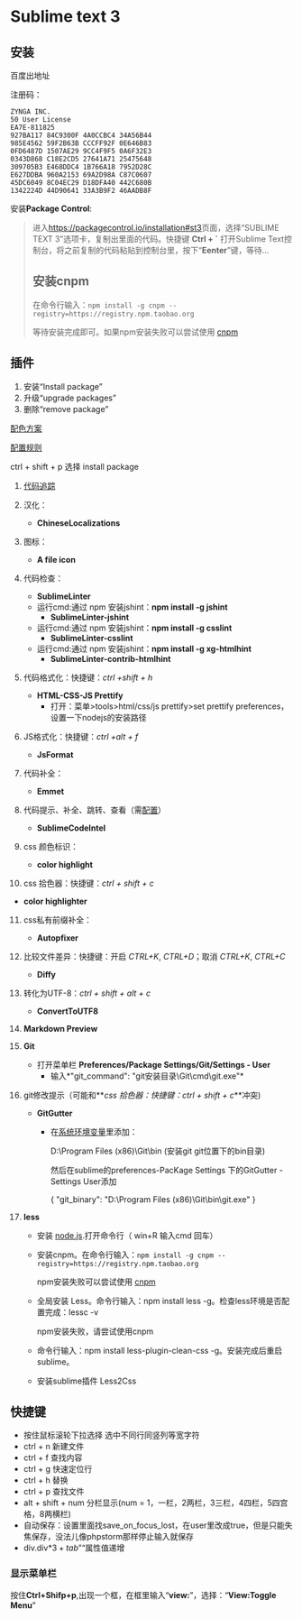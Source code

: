 # Sublime text 3

## 安装

百度出地址

注册码：
```
ZYNGA INC.
50 User License
EA7E-811825
927BA117 84C9300F 4A0CCBC4 34A56B44
985E4562 59F2B63B CCCFF92F 0E646B83
0FD6487D 1507AE29 9CC4F9F5 0A6F32E3
0343D868 C18E2CD5 27641A71 25475648
309705B3 E468DDC4 1B766A18 7952D28C
E627DDBA 960A2153 69A2D98A C87C0607
45DC6049 8C04EC29 D18DFA40 442C680B
1342224D 44D90641 33A3B9F2 46AADB8F
```

安装**Package Control**:

> 进入<https://packagecontrol.io/installation#st3>页面，选择“SUBLIME TEXT 3”选项卡，复制出里面的代码。快捷键 **Ctrl + `** 打开Sublime Text控制台，将之前复制的代码粘贴到控制台里，按下“**Eenter**”键，等待...
>
> ## 安装cnpm
>
> 在命令行输入：`npm install -g cnpm --registry=https://registry.npm.taobao.org`
>
> 等待安装完成即可。如果npm安装失败可以尝试使用 [cnpm](https://npm.taobao.org/)

## 插件

1. 安装“Install package”
2. 升级“upgrade packages”
3. 删除“remove package”

[配色方案](http://tmtheme-editor.herokuapp.com/)

[配置规则](http://echizen.github.io/tech/2016/08-07-code-space-standard)

ctrl + shift + p 选择 install package

1. [代码追踪](https://www.cnblogs.com/gushengyan/p/11064295.html)

2. 汉化：

   - **ChineseLocalizations**

3. 图标：

   - **A file icon**

4. 代码检查：

   - **SublimeLinter**
   - 运行cmd:通过 npm 安装jshint：**npm install -g jshint** 
     - **SublimeLinter-jshint**
   - 运行cmd:通过 npm 安装jshint：**npm install -g csslint**
     - **SublimeLinter-csslint**
   - 运行cmd:通过 npm 安装jshint：**npm install -g xg-htmlhint**
     - **SublimeLinter-contrib-htmlhint**

5. 代码格式化：快捷键：*ctrl +shift + h*

   - **HTML-CSS-JS Prettify**
     - 打开：菜单>tools>html/css/js prettify>set prettify preferences，设置一下nodejs的安装路径

6. JS格式化：快捷键：*ctrl +alt + f*

   - **JsFormat**

7. 代码补全：

   - **Emmet**

8. 代码提示、补全、跳转、查看（需[配置](https://www.cnblogs.com/hailong88/p/10522191.html)）

   - **SublimeCodeIntel**

9. css 颜色标识：

   - **color highlight**

10. css 拾色器：快捷键：*ctrl + shift + c*

   - **color highlighter**

11. css私有前缀补全：

    - **Autopfixer**

12. 比较文件差异：快捷键：开启 *CTRL+K*, *CTRL+D*；取消 *CTRL+K*, *CTRL+C*

    - **Diffy**

13. 转化为UTF-8：*ctrl + shift + alt + c*

    - **ConvertToUTF8**

14. **Markdown Preview**

15. **Git**

    - 打开菜单栏 **Preferences/Package Settings/Git/Settings - User**
      - 输入*"git_command": "git安装目录\\Git\\cmd\\git.exe"*

16. git修改提示（可能和**_css 拾色器：快捷键：*ctrl + shift + c*_**冲突)

    - **GitGutter**

      - 在[系统环境变量](https://jingyan.baidu.com/article/2a138328989a97074a134f06.html)里添加：

        D:\Program Files (x86)\Git\bin (安装git git位置下的bin目录)

        然后在sublime的preferences-PacKage Settings 下的GitGutter - Settings User添加

        {
            "git_binary": "D:\\Program Files (x86)\\Git\\bin\\git.exe"
        }

17. **less**

    - 安装 [node.js](https://nodejs.org/zh-cn/).打开命令行（ win+R  输入cmd 回车）

    - 安装cnpm。在命令行输入：`npm install -g cnpm --registry=https://registry.npm.taobao.org`

      npm安装失败可以尝试使用 [cnpm](https://npm.taobao.org/)

    - 全局安装 Less。命令行输入：npm install less -g。检查less环境是否配置完成：lessc -v

      npm安装失败，请尝试使用cnpm

    - 命令行输入：npm install less-plugin-clean-css -g。安装完成后重启sublime。

    - 安装sublime插件 Less2Css 

## 快捷键

- 按住鼠标滚轮下拉选择    选中不同行同竖列等宽字符
- ctrl + n 新建文件
- ctrl + f 查找内容
- ctrl + g 快速定位行
- ctrl + h 替换 
- ctrl + p 查找文件
- alt + shift + num 分栏显示(num = 1，一栏，2两栏，3三栏，4四栏，5四宫格，8两横栏)
- 自动保存：设置里面找save_on_focus_lost，在user里改成true，但是只能失焦保存，没法儿像phpstorm那样停止输入就保存
- div.div$*3 + tab  ”$“属性值递增

### 显示菜单栏

按住**Ctrl+Shifp+p**,出现一个框，在框里输入“**view:**”，选择：“**View:Toggle Menu**”